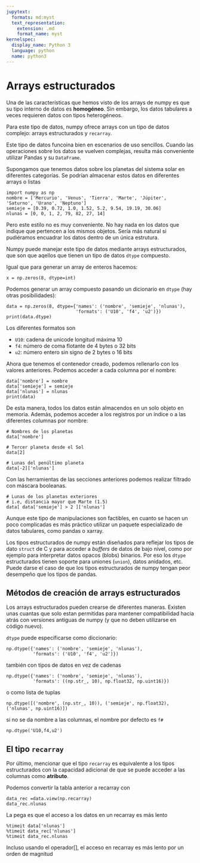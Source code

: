 ```yaml
---
jupytext:
  formats: md:myst
  text_representation:
    extension: .md
    format_name: myst
kernelspec:
  display_name: Python 3
  language: python
  name: python3
---
```


# Arrays estructurados

Una de las características que hemos visto de los arrays de numpy es que su tipo interno de datos es **homogéneo**.
Sin embargo, los datos tabulares a veces requieren datos con tipos heterogéneos.

Para este tipo de datos, numpy ofrece arrays con un tipo de datos complejo: arrays estructurados y `recarray`.

Este tipo de datos funcoina bien en escenarios de uso sencillos. Cuando las operaciones sobre los 
datos se vuelven complejas, resulta más conveniente utilizar Pandas y su `DataFrame`.


Supongamos que tenemos datos sobre los planetas del sistema solar en diferentes categorías.
Se podrían almacenar estos datos en diferentes arrays o listas

```{code-cell} ipython3
import numpy as np
nombre = ['Mercurio', 'Venus', 'Tierra', 'Marte', 'Júpiter', 'Saturno', 'Urano', 'Neptuno']
semieje = [0.39, 0.72, 1.0, 1.52, 5.2, 9.54, 19.19, 30.06]
nlunas = [0, 0, 1, 2, 79, 82, 27, 14]
```

Pero este estilo no es muy conveniente. No hay nada en los datos que indique que pertencen a los
mismos objetos. Sería más natural si pudiéramos encuadrar los datos dentro de un única estrutura.

Numpy puede manejar este tipo de datos mediante arrays estructurados, que son que aqellos que tienen
un tipo de datos `dtype` compuesto.

Igual que para generar un array de enteros hacemos:

```{code-cell} ipython3
x = np.zeros(8, dtype=int)
```

Podemos generar un array compuesto pasando un dicionario en `dtype` (hay otras posibilidades):

```{code-cell} ipython3
data = np.zeros(8, dtype={'names': ('nombre', 'semieje', 'nlunas'),
                          'formats': ('U10', 'f4', 'u2')})
print(data.dtype)
```
Los diferentes formatos son 

 * `U10`: cadena de unicode longitud máxima 10
 * `f4`: número de coma flotante de 4 bytes o 32 bits
 * `u2`: número entero sin signo de 2 bytes o 16 bits

Ahora que tenemos el contenedor creado, podemos rellenarlo con los valores anteriores.
Podemos acceder a cada columna por el nombre:


```{code-cell} ipython3
data['nombre'] = nombre
data['semieje'] = semieje
data['nlunas'] = nlunas
print(data)
```

De esta manera, todos los datos están almacendos en un solo objeto en memoria.
Además, podemos acceder a los registros por un índice o a las diferentes columnas
por nombre:

```{code-cell} ipython3
# Nombres de los planetas
data['nombre'] 
``` 

```{code-cell} ipython3
# Tercer planeta desde el Sol
data[2] 
``` 

```{code-cell} ipython3
# Lunas del penúltimo planeta
data[-2]['nlunas']
```

Con las herramientas de las secciones anteriores podemos realizar filtrado
con máscara booleanas.

```{code-cell} ipython3
# Lunas de los planetas exteriores
# i.e, distancia mayor que Marte (1.5)
data[ data['semieje'] > 2 ]['nlunas']
```

Aunque este tipo de manipulaciones son factibles, en cuanto se hacen un poco 
complicadas es más práctico utilizar un paquete especializado de datos tabulares,
como pandas o xarray.

Los tipos estructurados de numpy están diseñados para reflejar los tipos de dato
`struct` de C y para acceder a *buffers* de datos de bajo nivel, como por
ejemplo para interpretar datos opacos (blobs) binarios. Por eso los `dtype` 
estructurados tienen soporte para uniones (`union`), datos anidados, etc.
Puede darse el caso de que los tipos estructurados de numpy tengan peor desempeño
que los tipos de pandas.


## Métodos de creación de arrays estructurados

Los arrays estructurados pueden crearse de diferentes maneras. Existen unas 
cuantas que solo estan permitidas para mantener compatibilidad hacia atrás
con versiones antiguas de numpy (y que no deben utilizarse en código nuevo).

`dtype` puede especificarse como diccionario:

```{code-cell} ipython3
np.dtype({'names': ('nombre', 'semieje', 'nlunas'),
          'formats': ('U10', 'f4', 'u2')})
```

también con tipos de datos en vez de cadenas


```{code-cell} ipython3
np.dtype({'names': ('nombre', 'semieje', 'nlunas'),
          'formats': ((np.str_, 10), np.float32, np.uint16)})
```

o como lista de tuplas

```{code-cell} ipython3
np.dtype([('nombre', (np.str_, 10)), ('semieje', np.float32), ('nlunas', np.uint16)])
```
si no se da nombre a las columnas, el nombre por defecto es `f#`
```{code-cell} ipython3
np.dtype('U10,f4,u2')
```

## El tipo `recarray`

Por último, mencionar que el tipo `recarray` es equivalente a los tipos estructurados
con la capacidad adicional de que se puede acceder a las columnas como **atributo**.

Podemos convertir la tabla anterior a recarray con

```{code-cell} ipython3
data_rec =data.view(np.recarray)
data_rec.nlunas
```

La pega es que el acceso a los datos en un recarray es más lento


```{code-cell} ipython3
%timeit data['nlunas']
%timeit data_rec['nlunas']
%timeit data_rec.nlunas
```

Incluso usando el operador[], el acceso en recarray es más lento por un orden de magnitud



